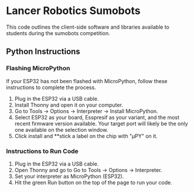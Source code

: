 # Lancer Robotics Sumobots
This code outlines the client-side software and libraries available to students during the sumobots competition. 

## Python Instructions
### Flashing MicroPython
If your ESP32 has not been flashed with MicroPython, follow these instructions to complete the process. 
1. Plug in the ESP32 via a USB cable.
2. Install Thonny and open it on your computer. 
3. Go to Tools -> Options -> Interpreter -> Install MicroPython. 
4. Select ESP32 as your board, Esspresif as your variant, and the most recent firmware version available. Your target port will likely be the only one available on the selection window. 
4. Click install and **stick a label on the chip with "μPY" on it. 

### Instructions to Run Code
1. Plug in the ESP32 via a USB cable.
2. Open Thonny and go to Go to Tools -> Options -> Interpreter. 
3. Set your interpreter as MicroPython (ESP32).
4. Hit the green Run button on the top of the page to run your code. 
